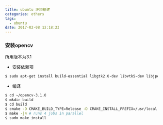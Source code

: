```yaml
---
title: ubuntu 环境搭建
categories: others
tags:
  - ubuntu
date: 2017-02-08 12:18:23
---
```


### 安装opencv
所用版本为3.1
* 安装依赖项
```bash
$ sudo apt-get install build-essential libgtk2.0-dev libvtk5-dev libjpeg-dev libtiff4-dev libjasper-dev libopenexr-dev  libtbb-dev
```
* 编译
```bash
$ cd ~/opencv-3.1.0
$ mkdir build
$ cd build
$ cmake -D CMAKE_BUILD_TYPE=Release -D CMAKE_INSTALL_PREFIX=/usr/local ..
$ make -j4 # runs 4 jobs in parallel
$ sudo make install
```

### 